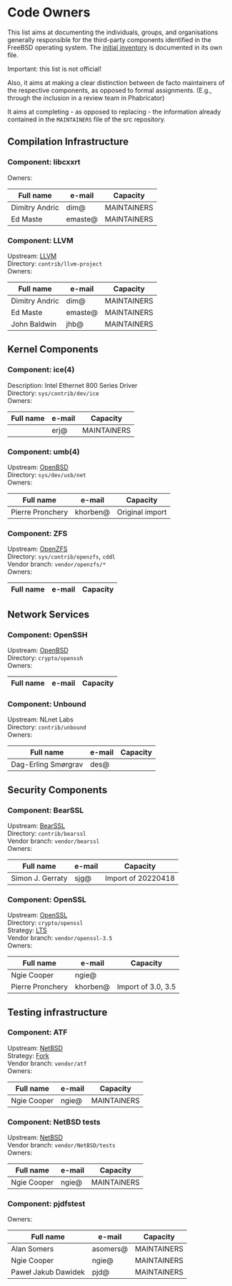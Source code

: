 # Code Owners

This list aims at documenting the individuals, groups, and organisations
generally responsible for the third-party components identified in the FreeBSD
operating system. The [initial inventory](dependencies.md) is documented in its
own file.

Important: this list is not official!

Also, it aims at making a clear distinction between de facto maintainers of the
respective components, as opposed to formal assignments. (E.g., through the
inclusion in a review team in Phabricator)

It aims at completing - as opposed to replacing - the information already
contained in the `MAINTAINERS` file of the src repository.

## Compilation Infrastructure

### Component: libcxxrt

Owners:

| Full name           | e-mail   | Capacity           |
| ------------------- | -------- | ------------------ |
| Dimitry Andric      | dim@     | MAINTAINERS        |
| Ed Maste            | emaste@  | MAINTAINERS        |

### Component: LLVM

Upstream:      [LLVM](https://llvm.org)  
Directory:     `contrib/llvm-project`  
Owners:

| Full name           | e-mail   | Capacity           |
| ------------------- | -------- | ------------------ |
| Dimitry Andric      | dim@     | MAINTAINERS        |
| Ed Maste            | emaste@  | MAINTAINERS        |
| John Baldwin        | jhb@     | MAINTAINERS        |

## Kernel Components

### Component: ice(4)

Description:   Intel Ethernet 800 Series Driver  
Directory:     `sys/contrib/dev/ice`  
Owners:

| Full name           | e-mail   | Capacity           |
| ------------------- | -------- | ------------------ |
|                     | erj@     | MAINTAINERS        |

### Component: umb(4)

Upstream:      [OpenBSD](https://openbsd.org)  
Directory:     `sys/dev/usb/net`  
Owners:

| Full name           | e-mail   | Capacity           |
| ------------------- | -------- | ------------------ |
| Pierre Pronchery    | khorben@ | Original import    |

### Component: ZFS

Upstream:      [OpenZFS](https://openzfs.org)  
Directory:     `sys/contrib/openzfs`, `cddl`  
Vendor branch: `vendor/openzfs/*`  
Owners:

| Full name           | e-mail   | Capacity           |
| ------------------- | -------- | ------------------ |

## Network Services

### Component: OpenSSH

Upstream:      [OpenBSD](https://openbsd.org)  
Directory:     `crypto/openssh`  
Owners:

| Full name           | e-mail   | Capacity           |
| ------------------- | -------- | ------------------ |

### Component: Unbound

Upstream:      NLnet Labs  
Directory:     `contrib/unbound`  
Owners:

| Full name           | e-mail   | Capacity           |
| ------------------- | -------- | ------------------ |
| Dag-Erling Smørgrav | des@     |                    |

## Security Components

### Component: BearSSL

Upstream:      [BearSSL](https://bearssl.org)  
Directory:     `contrib/bearssl`  
Vendor branch: `vendor/bearssl`  
Owners:

| Full name           | e-mail   | Capacity           |
| ------------------- | -------- | ------------------ |
| Simon J. Gerraty    | sjg@     | Import of 20220418 |

### Component: OpenSSL

Upstream:      [OpenSSL](https://openssl-library.org)  
Directory:     `crypto/openssl`  
Strategy:      [LTS](https://openssl-library.org/policies/releasestrat/index.html)  
Vendor branch: `vendor/openssl-3.5`  
Owners:

| Full name           | e-mail   | Capacity           |
| ------------------- | -------- | ------------------ |
| Ngie Cooper         | ngie@    |                    |
| Pierre Pronchery    | khorben@ | Import of 3.0, 3.5 |

## Testing infrastructure

### Component: ATF

Upstream:      [NetBSD](https://netbsd.org)  
Strategy:      [Fork](https://github.com/freebsd/kyua)  
Vendor branch: `vendor/atf`  
Owners:

| Full name           | e-mail   | Capacity           |
| ------------------- | -------- | ------------------ |
| Ngie Cooper         | ngie@    | MAINTAINERS        |

### Component: NetBSD tests

Upstream:      [NetBSD](https://netbsd.org)  
Vendor branch: `vendor/NetBSD/tests`  
Owners:

| Full name           | e-mail   | Capacity           |
| ------------------- | -------- | ------------------ |
| Ngie Cooper         | ngie@    | MAINTAINERS        |

### Component: pjdfstest

Owners:

| Full name           | e-mail   | Capacity           |
| ------------------- | -------- | ------------------ |
| Alan Somers         | asomers@ | MAINTAINERS        |
| Ngie Cooper         | ngie@    | MAINTAINERS        |
| Paweł Jakub Dawidek | pjd@     | MAINTAINERS        |

